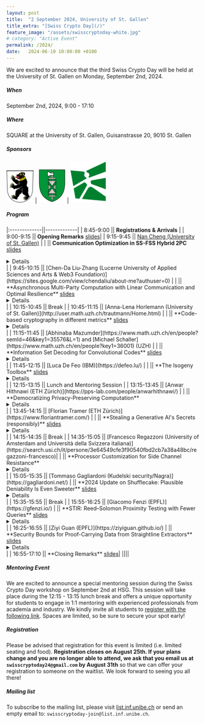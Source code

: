 ```yaml
---
layout: post
title:  "2 September 2024, University of St. Gallen"
title_extra: "[Swiss Crypto Day](/)"
feature_image: "/assets/swisscryptoday-white.jpg"
# category: "Active Event"
permalink: /2024/
date:   2024-06-10 10:00:00 +0100
---
```


<!-- ##### Place holder -->

We are excited to announce that the third Swiss Crypto Day will be held at the University of St. Gallen on Monday, September 2nd, 2024.

##### When
September 2nd, 2024, 9:00 - 17:10
 
##### Where
SQUARE at the University of St. Gallen, Guisanstrasse 20, 9010 St. Gallen


##### Sponsors

<p></p>

<!-- [![City of St. Gallen](/assets/2024/city_sg.png)](//www.stadt.sg.ch/) | ![](/assets/2024/white.png) | [![Canton of St. Gallen](/assets/2024/canton_sg.png)](//www.sg.ch/)| ![](/assets/2024/white.png) | [![HSG Committee for Equality Diversity & Inclusion](/assets/2024/hsg.png)](//www.unisg.ch/en/universitaet/engagement/diversity-inclusion/) -->

[![City of St. Gallen](/assets/2024/city_sg.png)](//www.stadt.sg.ch/)  | [![Canton of St. Gallen](/assets/2024/canton_sg.png)](//www.sg.ch/) | [![HSG Committee for Equality Diversity & Inclusion](/assets/2024/hsg.png)](//www.unisg.ch/en/universitaet/engagement/diversity-inclusion/)

##### Program

<p></p>

|:-------------||-------------|
|  8:45-9:00   || **Registrations & Arrivals** |
|  9:00-9:15   || **Opening Remarks** <a href="https://drive.google.com/file/d/1TqMklVb3Dn0thw6wZhvTyXCF4E0Hp9ON/view?usp=sharing" style="text-decoration: underline;">slides</a>|
|  9:15-9:45   || [Nan Cheng (University of St. Gallen)](https://nancheng.me/) |
|              || **Communication Optimization in SS-FSS Hybrid 2PC** <a href="https://drive.google.com/file/d/1Cuc7NB83kwTZLXvKjwwdgK8HLhm3rarj/view?usp=sharing" style="text-decoration: underline;">slides</a>
 <details close>Calculating the distance between two non-normalized vectors X and Y using cos(X,Y), and comparing it to a predefined threshold τ, is crucial in privacy-sensitive applications such as biometric authentication, identification, machine learning algorithms (e.g., linear regression, k-nearest neighbors), and typo-tolerant password-based authentication. To enhance secure computation efficiency in this context, we propose a communication optimization method utilizing a novel building block, CondEval, conditionally (depends on a boolean secret sharing) evaluate a function secret sharing gate in one round. CondEval is designed to operate effectively in both semi-honest and malicious settings. By evaluating protocols derived from CondEval in the context of voice-based biometric authentication, the results demonstrated notable efficiency improvements over existing SOTAs. In this talk, I will give a step-by-step introduction to this technique and show its impact in practical application.</details> |
|  9:45-10:15  || [Chen-Da Liu-Zhang (Lucerne University of Applied Sciences and Arts & Web3 Foundation)](https://sites.google.com/view/chendaliu/about-me?authuser=0) |
|              || **Asynchronous Multi-Party Computation with Linear Communication and Optimal Resilience**  <a href="https://drive.google.com/file/d/1J6WWfwna79yRGXr6KWurj22lXlKLiXkH/view?usp=sharing" style="text-decoration: underline;">slides</a> <details close>Secure multi-party computation (MPC) allows a set of parties to jointly compute a function over their private inputs. The seminal works of Ben-Or, Canetti and Goldreich [STOC '93] and Ben-Or, Kelmer and Rabin [PODC '94] settled the feasibility of MPC over asynchronous networks. Despite the significant line of work devoted to improving the communication complexity, current protocols with information-theoretic security and optimal resilience communicate \Omega(n^4C) field elements for a circuit with C multiplication gates. In contrast, synchronous MPC protocols with O(nC) communication have long been known. In this work we provide the first asynchronous MPC protocol with optimal resilience and linear O(nC) communication. The protocol makes black-box use of an asynchronous complete secret-sharing (ACSS) protocol, where the cost per multiplication reduces to the cost of distributing a constant number of sharings via ACSS, improving a linear factor over the state of the art by Choudhury and Patra [IEEE Trans. Inf. Theory '17]. Instantiating the ACSS with the concurrent work by Ji, Li and Song [CRYPTO '24] achieving linear cost per sharing, the result follows.</details>  |
| 10:15-10:45  || Break |
| 10:45-11:15  || [Anna-Lena Horlemann (University of St. Gallen)](http://user.math.uzh.ch/trautmann/Home.html) |
|              || **Code-based cryptography in different metrics** <a href="https://drive.google.com/file/d/1UcjEAZfI0poaz-zEHf_QlbAm6GOLDnkr/view?usp=sharing" style="text-decoration: underline;">slides</a> <details close>Classically code-based cryptography uses the Hamming metric, however, one can replace it by any other coding metric and the respective isometries, as long as the metric is defined on a vector space (as the ambient space). The most studied alternative metric in code-based cryptography is the rank metric, for which many results are known. Furthermore, the Lee and the sum-rank metric have recently gotten a lot of attention in this context. We will give an overview of known results and open questions for those metrics, including: 1. public key cryptosystems, 2. identification schemes and digital signatures, 3. generic decoding, 4. structural attacks on public keys. Finally, we will show how the metrics are related to each other (or other metrics) and which metric bears similarities with lattice-based cryptography.</details>|
| 11:15-11:45  || [Abhinaba Mazumder](https://www.math.uzh.ch/en/people?semId=46&key1=35576&L=1) and [Michael Schaller](https://www.math.uzh.ch/en/people?key1=36001) (UZH) |
|              || **Information Set Decoding for Convolutional Codes** <a href="https://drive.google.com/file/d/1Sn9h0zTMq3aB2M4TZhivgyM3XnLj9HFW/view?usp=sharing" style="text-decoration: underline;">slides</a> <details close>We present generic decoding algorithms for McEliece type systems that use (non-tail-biting) convolutional codes and show how to use them to reduce the security of two proposed cryptosystems. We were able to successfully recover many of the errors used in the encryption in less than 10 hours.</details>|
| 11:45-12:15  || [Luca De Feo (IBM)](https://defeo.lu/) |
|              || **The Isogeny Toolbox** <a href="https://drive.google.com/file/d/1E7G8wXRHsMONzZXUXobHS9fhnzK7xbpS/view?usp=sharing" style="text-decoration: underline;">slides</a>  <details close>They say it's hard compute an isogeny between any two elliptic curves, and yet they spend their time computing them. Isogeny people have played us for absolute fools! What does "compute" even mean for an isogeny, anyway? If you think you know, think twice. I, for one, change definition every other day. The truth is that as we kept discovering more and more algorithms / protocols / attacks, our understanding of what it means to compute an isogeny has changed, and some protocols we believed were secure were lost in the process, while others were created. In this talk I will explain how our understanding of isogeny computations has changed over time and what it means for cryptography.</details>|
| 12:15-13:15  || Lunch and Mentoring Session |
| 13:15-13:45  || [Anwar Hithnawi (ETH Zürich)](https://pps-lab.com/people/anwarhithnawi/) |
|              || **Democratizing Privacy-Preserving Computation** <details close>The potential of data to transform science and society has spurred unparalleled efforts to collect it in increasingly sensitive and granular forms, which has raised a variety of societal concerns about how this data is handled and used. Though today, at-rest and in-transit encryption are standard practices, these alone are insufficient to address the security and privacy needs of emerging complex data-driven applications in inherently privacy-sensitive domains. Moreover, these applications frequently require sharing and disclosing data for legitimate reasons. Nonetheless, prevailing data-sharing practices in these systems often disregard privacy considerations, leading to numerous instances of data misuse and abuse. In the past few decades, cryptographers have developed an array of theoretical techniques that, in principle, could address the security and privacy needs of these applications, including secure computation and privacy-enhancing techniques. The increasing urgency in addressing security and privacy concerns within these complex environments has generated a growing demand to transition these theoretical techniques into practice. While these techniques promise to enhance privacy and security for sensitive data, realizing their full potential in practice remains challenging. In this talk, I will discuss and motivate research on making privacy-preserving technologies more accessible and easier to develop and deploy. Throughout the talk, I will discuss the prevalent challenges of efficiency, functionality, and accessibility in this research area.</details>|
| 13:45-14:15  || [Florian Tramer (ETH Zürich)](https://www.floriantramer.com/) |
|              || **Stealing a Generative AI's Secrets (responsibly)** <a href="https://drive.google.com/file/d/1On-4k4QWhFgAysBxWWA4iRbbZ5DELZL1/view?usp=sharing" style="text-decoration: underline;">slides</a> <details close>Companies that develop generative AI tools such as ChatGPT keep most development and deployment details secret. We typically don't know what the underlying model looks like (or how big it is), what it was trained on, or what safety measures are applied. In this talk, I'll show how we reverse-engineered such secrets from various production systems, and draw some connections to cryptographic problems. I'll conclude with a discussion of responsible disclosure practices in today's AI world, and how we might improve them.</details> |
| 14:15-14:35  || Break |
| 14:35-15:05  || [Francesco Regazzoni (University of Amsterdam and Università della Svizzera italiana)](https://search.usi.ch/it/persone/3e64549cfe3f90540fbd2cb7a38a48bc/regazzoni-francesco)|
|              || **Processor Customization for Side Channel Resistance** <details close></details> |
| 15:05-15:35  || [Tommaso Gagliardoni (Kudelski security/Nagra)](https://gagliardoni.net/) 
|              || **2024 Update on Shufflecake: Plausible Deniability Is Even Sweeter** <a href="https://drive.google.com/file/d/1vbgFKRwb7dfd1XCdhW0jjxbzkn_4KuRp/view?usp=sharing" style="text-decoration: underline;">slides</a> <details close>Shufflecake is an open-source data encryption tool that allows creation of hidden volumes on a storage device in such a way that it is very difficult, even under forensic inspection, to prove the existence of such volumes. This is useful for people whose freedom of expression is threatened by repressive authorities or dangerous criminal organizations, in particular: whistleblowers, investigative journalists, and activists for human rights in oppressive regimes. You can consider Shufflecake a "spiritual successor" of tools such as TrueCrypt and VeraCrypt, but vastly improved: it is fast, supports any filesystem of choice, and can concurrently manage multiple layers of nested decoy volumes, so to improve user experience and make deniability of the existence of these partitions really plausible. Shufflecake is the result of a multi-year research aimed at solving fundamental limitations of plausible deniability tools. It is under active development, and after the initial success (DEF CON Demo Labs, ACM CCS, and others) the community of contributors is growing, bringing new ideas and results to the table. In this talk we will present the history and limitations of other existing solutions, we will show how Shufflecake works and solves such limitations, and we will highlight recent improvements, both theoretical and practical. In particular, we will announce the release of the "Lite" version of Shufflecake, and we will present the official roadmap and plans for the release of the first Shufflecake-powered fully hidden OS.</details> |
| 15:35-15:55  || Break |
| 15:55-16:25  || [Giacomo Fenzi (EPFL)](https://gfenzi.io/) 
|              || **STIR: Reed–Solomon Proximity Testing with Fewer Queries** <a href="https://drive.google.com/file/d/1Bg3FhpObKjGNaN7u_dCY9FZdVm1SLfVt/view?usp=sharing" style="text-decoration: underline;">slides</a> <details close>We present STIR (Shift To Improve Rate), an interactive oracle proof of proximity (IOPP) for Reed–Solomon codes that achieves the best known query complexity of any concretely efficient IOPP for this problem. For λ bits of security, STIR has query complexity O(log d+λ· loglog d), while FRI, a popular protocol, has query complexity O(λ·log d) (including variants of FRI based on conjectured security assumptions). STIR relies on a new technique for recursively improving the rate of the tested Reed–Solomon code. We provide an implementation of STIR compiled to a SNARK. Compared to a highly optimized implementation of FRI, STIR achieves an improvement in argument size that ranges from 1.25× to 2.46× depending on the chosen parameters, with similar prover and verifier running times. For example, in order to achieve 128 bits of security for degree 226 and rate 1/4, STIR has argument size 114 KiB, compared to 211 KiB for FRI.</details> |
| 16:25-16:55  || [Ziyi Guan (EPFL)](https://ziyiguan.github.io/) 
|              || **Security Bounds for Proof-Carrying Data from Straightline Extractors** <a href="https://drive.google.com/file/d/1oI7mi58DxGLBexjhme-jfD-O5GN6VnXP/view?usp=sharing" style="text-decoration: underline;">slides</a> <details close>Proof-carrying data (PCD) is a widely used cryptographic primitive that can be obtained by recursively-composing SNARKs or related primitives. However, these constructions do not come with security analyses that yield useful concrete security bounds. In this work we show that the PCD obtained from SNARKs with straightline knowledge soundness has essentially the same security as the underlying SNARK. In this setting, recursive composition incurs no security loss. As a notable application, our work offers an idealized model that provides useful, albeit heuristic, guidance for setting the security parameters of recursive STARKs currently used in blockchain systems. Based on https://eprint.iacr.org/2023/1646.pdf, joint work with Alessandro Chiesa, Shahar Samocha, and Eylon Yogev. </details> |
| 16:55-17:10  || **Closing Remarks** <a href="https://drive.google.com/file/d/1l7kwt4RUsDhOitIwlw88beGzBx6R0XWp/view?usp=sharing" style="text-decoration: underline;">slides</a>|
||||

#####  Mentoring Event

We are excited to announce a special mentoring session during the Swiss Crypto Day workshop on September 2nd at HSG. This session will take place during the 12:15 - 13:15 lunch break and offers a unique opportunity for students to engage in 1:1 mentoring with experienced professionals from academia and industry. We kindly invite all students to [register with the following link](https://forms.gle/kbRAFFXW8vNRs6oR8). Spaces are limited, so be sure to secure your spot early!

##### Registration

Please be advised that registration for this event is limited (i.e. limited seating and food). <b>Registration closes on August 25th. If your plans change and you are no longer able to attend, we ask that you email us at `swisscryptoday24@gmail.com` by August 31th</b> so that we can offer your registration to someone on the waitlist. We look forward to seeing you all there!

##### Mailing list
To subscribe to the mailing list, please visit [list.inf.unibe.ch](https://list.inf.unibe.ch/postorius/lists/swisscryptoday.list.inf.unibe.ch/) or send an empty email to: `swisscryptoday-join@list.inf.unibe.ch`.
